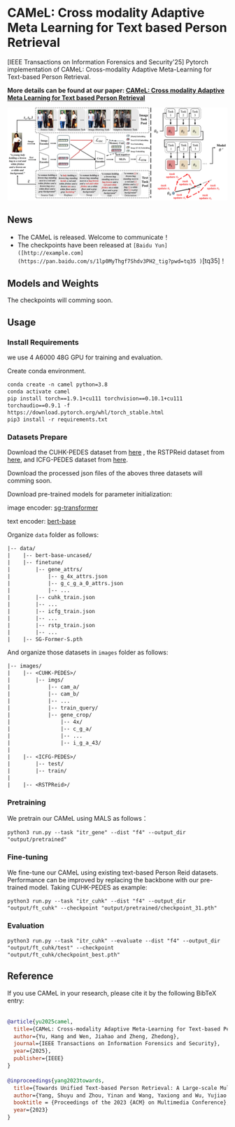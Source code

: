 # CAMeL: Cross modality Adaptive Meta Learning for Text based Person Retrieval
[IEEE Transactions on Information Forensics and Security'25] Pytorch implementation of CAMeL: Cross-modality Adaptive Meta-Learning for Text-based Person Retrieval.

**More details can be found at our paper: [CAMeL: Cross modality Adaptive Meta Learning for Text based Person Retrieval](https://ieeexplore.ieee.org/document/10980229)**

<div align="center"><img src="assets/framework.jpg" width="800"></div>

## News
* The CAMeL is released. Welcome to communicate！
* The checkpoints have been released at `[Baidu Yun]([http://example.com](https://pan.baidu.com/s/1lp0MyThgf7Shdv3PH2_tig?pwd=tq35 )`[tq35]！




## Models and Weights

The checkpoints will comming soon.

## Usage

### Install Requirements

we use 4 A6000 48G GPU for training and evaluation.

Create conda environment.

```
conda create -n camel python=3.8
conda activate camel
pip install torch==1.9.1+cu111 torchvision==0.10.1+cu111 torchaudio==0.9.1 -f https://download.pytorch.org/whl/torch_stable.html
pip3 install -r requirements.txt
```

### Datasets Prepare

Download the CUHK-PEDES dataset from [here](https://github.com/ShuangLI59/Person-Search-with-Natural-Language-Description) , the RSTPReid dataset from [here](https://github.com/NjtechCVLab/RSTPReid-Dataset), and ICFG-PEDES dataset from [here](https://github.com/zifyloo/SSAN).

Download the processed json files of the aboves three datasets will comming soon.

Download pre-trained models for parameter initialization:

image encoder: [sg-transformer](https://github.com/OliverRensu/SG-Former)

text encoder: [bert-base](https://huggingface.co/bert-base-uncased/tree/main)

Organize `data` folder as follows:

```
|-- data/
|    |-- bert-base-uncased/
|    |-- finetune/
|        |-- gene_attrs/
|            |-- g_4x_attrs.json
|            |-- g_c_g_a_0_attrs.json
|            |-- ...
|        |-- cuhk_train.json
|        |-- ...
|        |-- icfg_train.json
|        |-- ...
|        |-- rstp_train.json
|        |-- ...
|    |-- SG-Former-S.pth
```

And organize those datasets in `images` folder as follows:

```
|-- images/
|    |-- <CUHK-PEDES>/
|        |-- imgs/
|            |-- cam_a/
|            |-- cam_b/
|            |-- ...
|            |-- train_query/
|            |-- gene_crop/
|                |-- 4x/
|                |-- c_g_a/
|                |-- ...
|                |-- i_g_a_43/
|
|    |-- <ICFG-PEDES>/
|        |-- test/
|        |-- train/
|
|    |-- <RSTPReid>/
```

### Pretraining
We pretrain our CAMeL using MALS as follows：

```
python3 run.py --task "itr_gene" --dist "f4" --output_dir "output/pretrained"
```

### Fine-tuning
We fine-tune our CAMeL using existing text-based Person Reid datasets. Performance can be improved by replacing the backbone with our pre-trained model. Taking CUHK-PEDES as example:

```
python3 run.py --task "itr_cuhk" --dist "f4" --output_dir "output/ft_cuhk" --checkpoint "output/pretrained/checkpoint_31.pth"
```

### Evaluation

```
python3 run.py --task "itr_cuhk" --evaluate --dist "f4" --output_dir "output/ft_cuhk/test" --checkpoint "output/ft_cuhk/checkpoint_best.pth"
```

## Reference
If you use CAMeL in your research, please cite it by the following BibTeX entry:

```bibtex

@article{yu2025camel,
  title={CAMeL: Cross-modality Adaptive Meta-Learning for Text-based Person Retrieval},
  author={Yu, Hang and Wen, Jiahao and Zheng, Zhedong},
  journal={IEEE Transactions on Information Forensics and Security},
  year={2025},
  publisher={IEEE}
}

@inproceedings{yang2023towards,
  title={Towards Unified Text-based Person Retrieval: A Large-scale Multi-Attribute and Language Search Benchmark},
  author={Yang, Shuyu and Zhou, Yinan and Wang, Yaxiong and Wu, Yujiao and Zhu, Li and Zheng, Zhedong},
  booktitle = {Proceedings of the 2023 {ACM} on Multimedia Conference},
  year={2023}
}



```

